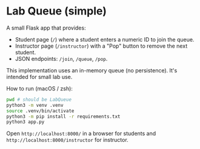 # Lab Queue (simple)

A small Flask app that provides:

- Student page (`/`) where a student enters a numeric ID to join the queue.
- Instructor page (`/instructor`) with a "Pop" button to remove the next student.
- JSON endpoints: `/join`, `/queue`, `/pop`.

This implementation uses an in-memory queue (no persistence). It's intended for small lab use.

How to run (macOS / zsh):

```bash
pwd # should be LabQueue
python3 -m venv .venv
source .venv/bin/activate
python3 -m pip install -r requirements.txt
python3 app.py
```

Open `http://localhost:8000/` in a browser for students and `http://localhost:8000/instructor` for instructor.


